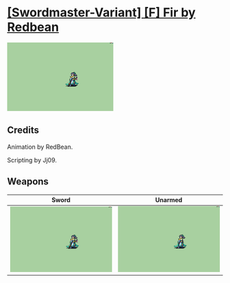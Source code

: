 # [\[Swordmaster-Variant\] \[F\] Fir by Redbean](./)
 

<img src="./1.%20Sword/Sword_000.png" alt="[Swordmaster-Variant] [F] Fir by Redbean standing" />

## Credits

Animation by RedBean. 

Scripting by Jj09.

## Weapons
 

|Sword |Unarmed |
|  :---: | :---: |
| <img alt="Sword animation" src="./1.%20Sword/Sword.gif" /> | <img alt="Unarmed animation" src="./8.%20Unarmed/Unarmed.gif" /> |
